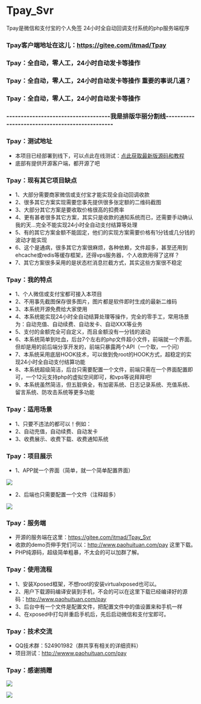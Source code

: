 # Tpay_Svr
Tpay是微信和支付宝的个人免签 24小时全自动回调支付系统的php服务端程序

### Tpay客户端地址在这儿：https://gitee.com/itmad/Tpay

### Tpay：全自动，零人工，24小时自动发卡等操作
### Tpay：全自动，零人工，24小时自动发卡等操作   重要的事说几遍？
### Tpay：全自动，零人工，24小时自动发卡等操作
### ------------------------------------我是排版华丽分割线-----------------------------------------------
### Tpay：测试地址
 - 本项目已经部署到线下，可以点此在线测试：[点此获取最新版源码和教程](http://www.paohuituan.com/pay) 
 - 底部有提供开源客户端，都开源了吧
 
### Tpay：现有其它项目缺点
 - 1、大部分需要商家微信或支付宝才能实现全自动回调收款
 - 2、很多其它方案实现需要您事先提供很多张定额的二维码截图
 - 3、大部分其它方案是要收取价格很高的扣费率
 - 4、更有甚者很多其它方案，其实只是收款的通知系统而已，还需要手动确认我的天...完全不能实现24小时全自动支付结算等处理
 - 5、有的其它方案金额不能固定，他们的实现方案需要价格有1分钱或几分钱的波动才能实现
 - 6、这个是通病，很多其它方案很麻烦，各种依赖，文件超多，甚至还用到ehcache或redis等缓存框架，还得vps服务器，个人收款用得了这样？
 - 7、其它方案很多采用的是状态栏消息拦截方式，其实这些方案很不稳定

### Tpay：我的特点
 - 1、个人微信或支付宝都可接入本项目
 - 2、不用事先截图保存很多图片，图片都是软件即时生成的最新二维码
 - 3、本系统开源免费给大家使用
 - 4、本系统能实现24小时全自动结算处理等操作，完全的零手工，常用场景为：自动充值、自动续费、自动发卡、自动XXX等业务
 - 5、支付的金额完全可自定义，而且金额没有一分钱的波动
 - 6、本系统简单到吐血，后台7个左右的php文件超小文件，前端就一个界面。但却是用的前后端分享开发的，前端只暴露两个API（一个取，一个问）
 - 7、本系统采用底层HOOK技术，可以做到免root的HOOK方式，超稳定的实现24小时全自动支付结算功能
 - 8、本系统超级简洁，后台只需要配置一个文件，前端只需在一个界面配置即可，一个12元支持php的虚拟空间即可，和vps等说拜拜吧!
 - 9、本系统虽然简洁，但五脏俱全，有加密系统、日志记录系统、充值系统、留言系统、防攻击系统等更多功能

### Tpay：适用场景
 - 1、只要不违法的都可以！例如：
 - 2、自动充值，自动续费、自动发卡
 - 3、收费展示、收费下载、收费通知系统
 

### Tpay：项目展示
 - 1、APP就一个界面（简单，就一个简单配置界面）
 
 ![](http://std.superlist.yaodenglu.com/tpay_page.png)
 
 - 2、后端也只需要配置一个文件（注释超多）
 
 ![](http://std.superlist.yaodenglu.com/php_page.png)

### Tpay：服务端
 - 开源的服务端在这里：https://gitee.com/itmad/Tpay_Svr
 - 收款的demo页伸手党们可以：http://www.paohuituan.com/pay 这里下载。
 - PHP纯源码，超级简单粗暴，不太会的可以加群了解。
 
 
### Tpay：使用流程
 - 1、安装Xposed框架，不想root的安装virtualxposed也可以。
 - 2、用户下载源码编译安装到手机，不会的可以在这里下载已经编译好的源码：http://www.paohuituan.com/pay
 - 3、后台中有一个文件是配置文件，把配置文件中的值设置来和手机一样
 - 4、在xposed中打勾并重启手机后，先后启动微信和支付宝即可。

### Tpay：技术交流
 - QQ技术群：524901982（群共享有相关的详细资料）
 - 项目测试：http://wwww.paohuituan.com/pay
 
 
### Tpay：感谢捐赠

 ![](http://std.superlist.yaodenglu.com/wechat_pay.png?m=s) 


 ![](http://std.superlist.yaodenglu.com/alipay_pay.png?m=s)
 
